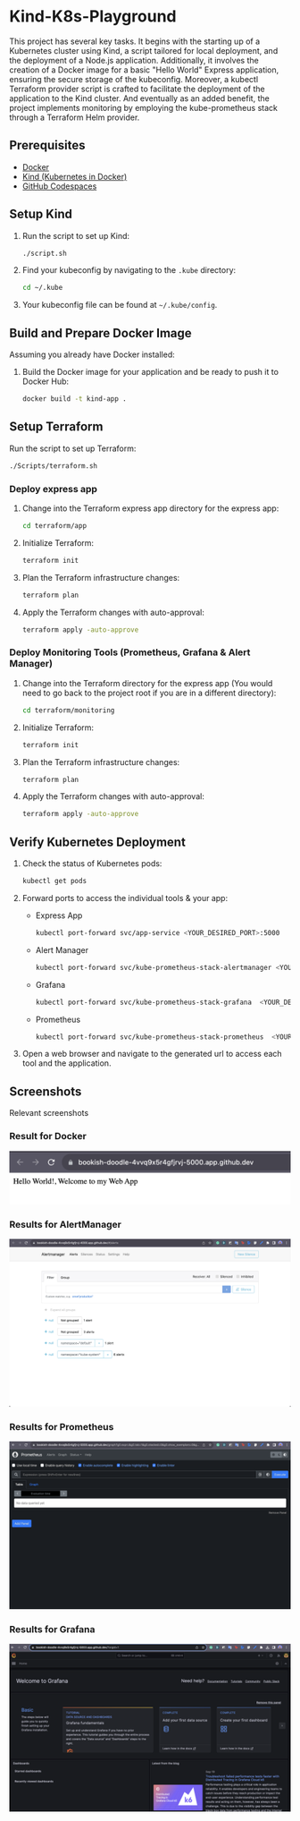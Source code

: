 # Kind-K8s-Playground

This project has several key tasks. It begins with the starting up of a Kubernetes cluster using Kind, a script tailored for local deployment, and the deployment of a Node.js application. Additionally, it involves the creation of a Docker image for a basic "Hello World" Express application, ensuring the secure storage of the kubeconfig. Moreover, a kubectl Terraform provider script is crafted to facilitate the deployment of the application to the Kind cluster. And eventually as an added benefit, the project implements monitoring by employing the kube-prometheus stack through a Terraform Helm provider.

## Prerequisites

- [Docker](https://www.docker.com/get-started)
- [Kind (Kubernetes in Docker)](https://kind.sigs.k8s.io/docs/user/quick-start/)
- [GitHub Codespaces](https://github.com/features/codespaces)

## Setup Kind

1. Run the script to set up Kind:

    ```bash
    ./script.sh
    ```

2. Find your kubeconfig by navigating to the `.kube` directory:

    ```bash
    cd ~/.kube
    ```

3. Your kubeconfig file can be found at `~/.kube/config`.

## Build and Prepare Docker Image

Assuming you already have Docker installed:

1. Build the Docker image for your application and be ready to push it to Docker Hub:

    ```bash
    docker build -t kind-app .
    ```

## Setup Terraform

Run the script to set up Terraform:

```bash
./Scripts/terraform.sh
```

### Deploy express app
1. Change into the Terraform express app directory for the express app:

    ```bash
    cd terraform/app
    ```

2. Initialize Terraform:

    ```bash
    terraform init
    ```

3. Plan the Terraform infrastructure changes:

    ```bash
    terraform plan
    ```

4. Apply the Terraform changes with auto-approval:

    ```bash
    terraform apply -auto-approve
    ```

### Deploy Monitoring Tools (Prometheus, Grafana & Alert Manager)
1. Change into the Terraform directory for the express app (You would need to go back to the project root if you are in a different directory):

    ```bash
    cd terraform/monitoring
    ```

2. Initialize Terraform:

    ```bash
    terraform init
    ```

3. Plan the Terraform infrastructure changes:

    ```bash
    terraform plan
    ```

4. Apply the Terraform changes with auto-approval:

    ```bash
    terraform apply -auto-approve
    ```

## Verify Kubernetes Deployment

1. Check the status of Kubernetes pods:

    ```bash
    kubectl get pods
    ```

2. Forward ports to access the individual tools & your app:

    - Express App

        ```bash
        kubectl port-forward svc/app-service <YOUR_DESIRED_PORT>:5000
        ```
    - Alert Manager
        ```bash
        kubectl port-forward svc/kube-prometheus-stack-alertmanager <YOUR_DESIRED_PORT:9093
        ```

    - Grafana

        ```bash
        kubectl port-forward svc/kube-prometheus-stack-grafana  <YOUR_DESIRED_PORT>:80
        ```
    - Prometheus
        ```bash
        kubectl port-forward svc/kube-prometheus-stack-prometheus  <YOUR_DESIRED_PORT:9090
        ```

3. Open a web browser and navigate to the generated url to access each tool and the application.

## Screenshots

Relevant screenshots

### Result for Docker 
<img src="./assets/Docker-Result.png">

### Results for AlertManager
<img src="./assets/AlertManager-Result.png">

### Results for Prometheus
<img src="./assets/PrometheusResult.png">

### Results for Grafana
<img src="./assets/Grafana-result.png">
